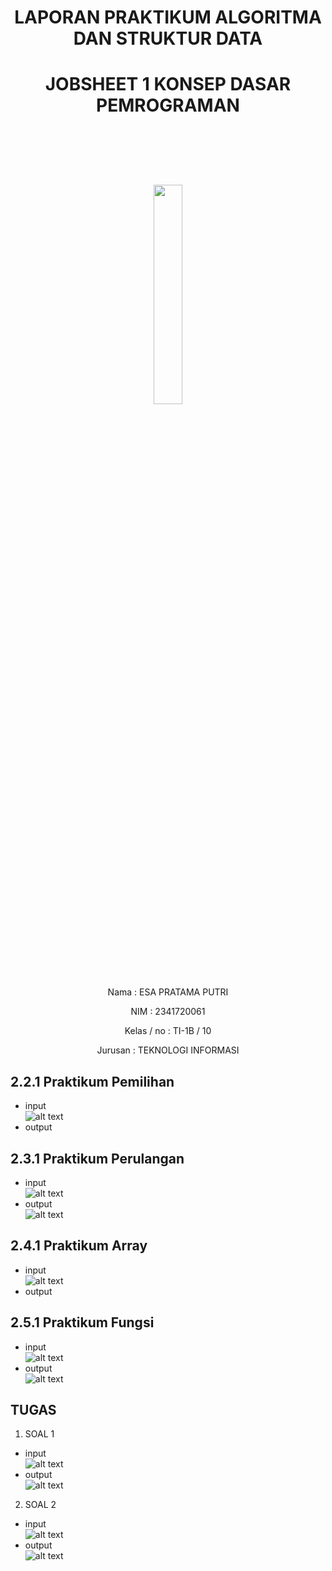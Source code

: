 # <p align ="center">  LAPORAN PRAKTIKUM ALGORITMA DAN STRUKTUR DATA </p>
# <p align ="center"> JOBSHEET 1 KONSEP DASAR PEMROGRAMAN </p>
<br><br><br><br>

<p align="center">
   <img src="https://static.wikia.nocookie.net/logopedia/images/8/8a/Politeknik_Negeri_Malang.png/revision/latest?cb=20190922202558" width="30%"> </p>

<br><br><br><br><br>

<p align = "center"> Nama       : ESA PRATAMA PUTRI </p>
<p align = "center"> NIM        : 2341720061 </p>
<p align = "center"> Kelas / no : TI-1B / 10 </p>
<p align = "center"> Jurusan    : TEKNOLOGI INFORMASI </p>

## 2.2.1 Praktikum Pemilihan
- input <br>
![alt text](img/PEMILIHAN.png)
- output <br>

## 2.3.1 Praktikum Perulangan
- input <br>
![alt text](img/PERULANGAN.png) <br>
- output <br>
![alt text](<img/OUTPUT PERULANGAN.jpg>)

## 2.4.1 Praktikum Array
- input <br>
![alt text](img/ARRAY.png)
- output <br>

## 2.5.1 Praktikum Fungsi
- input <br>
![alt text](img/FUNGSI.png) <br>
- output <br>
![alt text](<img/OUTPUT FUNGSI.jpg>)

## TUGAS
1. SOAL 1
- input <br>
![alt text](img/TUGAS1.png) <br>
- output <br>
![alt text](<img/OUTPUT TUGAS 1.jpg>)

2. SOAL 2
- input <br>
![alt text](img/TUGAS2.png) <br>
- output <br>
![alt text](<img/OUTPUT TUGAS 2.jpg>)